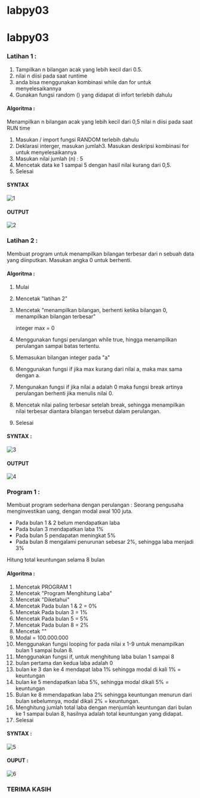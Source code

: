 # labpy03
# labpy03
### __Latihan 1__ :
1. Tampilkan n bilangan acak yang lebih kecil dari 0.5.
2. nilai n diisi pada saat runtime
3. anda bisa menggunakan kombinasi while dan for untuk menyelesaikannya
4. Gunakan fungsi random () yang didapat di infort terlebih dahulu

#### Algoritma :

Menampilkan n bilangan acak yang lebih kecil dari 0,5 nilai n diisi pada saat RUN time

1. Masukan / import fungsi RANDOM terlebih dahulu
2. Deklarasi interger, masukan jumlah3. Masukan deskripsi kombinasi for untuk menyelesaikannya
3. Masukan nilai jumlah (n) : 5
4. Mencetak data ke 1 sampai 5 dengan hasil nilai kurang dari 0,5.
5. Selesai

#### SYNTAX

![1](https://user-images.githubusercontent.com/92702411/140645390-9cfc368e-a606-452a-8973-71eafca9f893.png)


#### OUTPUT

![2](https://user-images.githubusercontent.com/92702411/140645397-28e9eb53-7e50-479a-99f9-9e5e9c9da949.png)


### __Latihan 2__ :
Membuat program untuk menampilkan bilangan terbesar dari n sebuah data yang diinputkan.
Masukan angka 0 untuk berhenti.

#### Algoritma :

1. Mulai

2. Mencetak "latihan 2"

3. Mencetak "menampilkan bilangan, berhenti ketika bilangan 0, menampilkan bilangan terbesar"

    integer max = 0

4. Menggunakan fungsi perulangan while true, hingga menampilkan perulangan sampai batas tertentu.

5. Memasukan bilangan integer pada "a"

6. Menggunakan fungsi if jika max kurang dari nilai a, maka max sama dengan a.

7. Mengunakan fungsi if jika nilai a adalah 0 maka fungsi break artinya perulangan berhenti jika menulis nilai 0.

8. Mencetak nilai paling terbesar setelah break, sehingga menampilkan nilai terbesar diantara bilangan tersebut dalam perulangan.

9. Selesai

#### SYNTAX :

![3](https://user-images.githubusercontent.com/92702411/140645422-80d44410-d47f-4d70-9104-e1b5357d63cb.png)


#### OUTPUT

![4](https://user-images.githubusercontent.com/92702411/140645440-5d955d60-ea7c-4627-bb86-964bd9b75c80.png)


### __Program 1__ :
Membuat program sederhana dengan perulangan :
Seorang pengusaha menginvestikan uang, dengan modal awal 100 juta.
- Pada bulan 1 & 2 belum mendapatkan laba
- Pada bulan 3 mendapatkan laba 1%
- Pada bulan 5 pendapatan meningkat 5%
- Pada bulan 8 mengalami penurunan sebesar 2%, sehingga laba menjadi 3%

Hitung total keuntungan selama 8 bulan 

#### Algoritma :
1. Mencetak PROGRAM 1
2. Mencetak "Program Menghitung Laba"
3. Mencetak "Diketahui"
4. Mencetak Pada bulan 1 & 2 = 0%
5. Mencetak Pada bulan 3 = 1%
6. Mencetak Pada bulan 5 = 5%
7. Mencetak Pada bulan 8 = 2%
8. Mencetak ""
9. Modal = 100.000.000
10. Menggunakan fungsi looping for pada nilai x 1-9 untuk menampilkan bulan 1 sampai bulan 8.
11. Menggunakan fungsi if, untuk menghitung laba bulan 1 sampai 8
12. bulan pertama dan kedua laba adalah 0
13. bulan ke 3 dan ke 4 mendapat laba 1% sehingga modal di kali 1% = keuntungan
14. bulan ke 5 mendapatkan laba 5%, sehingga modal dikali 5% = keuntungan
15. Bulan ke 8 mmendapatkan laba 2% sehingga keuntungan menurun dari bulan sebelumnya, modal dikali 2% = keuntungan.
16. Menghitung jumlah total laba dengan menjumlah keuntungan dari bulan ke 1 sampai bulan 8, hasilnya adalah total keuntungan yang didapat.
17. Selesai

#### SYNTAX :

![5](https://user-images.githubusercontent.com/92702411/140645454-03481ee2-e163-4508-9eab-e7c596a1a792.png)


#### OUPUT :

![6](https://user-images.githubusercontent.com/92702411/140645484-d99f497b-244f-4010-89f8-67b1c9f3c006.png)

### TERIMA KASIH 
